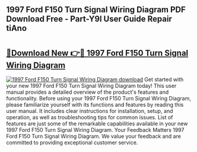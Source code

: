 ## 1997 Ford F150 Turn Signal Wiring Diagram PDF Download Free - Part-Y9l User Guide Repair tiAno

# <h2><a href="http://dfl1xj.blite.top/?on=1997+Ford+F150+Turn+Signal+Wiring+Diagram">🔗Download New 👉🔴 1997 Ford F150 Turn Signal Wiring Diagram</a></h2>

[![1997 Ford F150 Turn Signal Wiring Diagram download](https://i.imgur.com/lujVjoI.png)](http://dfl1xj.blite.top/?on=1997+Ford+F150+Turn+Signal+Wiring+Diagram)
Get started with your new 1997 Ford F150 Turn Signal Wiring Diagram today! This user manual provides a detailed overview of the product's features and functionality. Before using your 1997 Ford F150 Turn Signal Wiring Diagram, please familiarize yourself with its functions and features by reading this user manual. It includes clear instructions for installation, setup, and operation, as well as troubleshooting tips for common issues. List of features are just some of the remarkable capabilities available in your new 1997 Ford F150 Turn Signal Wiring Diagram. Your Feedback Matters 1997 Ford F150 Turn Signal Wiring Diagram. We value your feedback and are committed to providing exceptional customer service.

